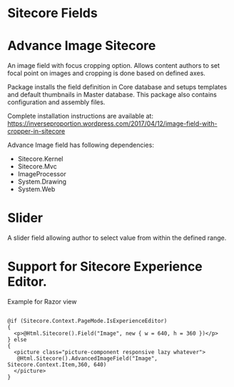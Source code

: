 # Sitecore Fields

# Advance Image Sitecore
An image field with focus cropping option. Allows content authors to set focal point on images and cropping is done based on defined axes.

Package installs the field definition in Core database and setups templates and default thumbnails in Master database. This package also contains configuration and assembly files.

Complete installation instructions are available at:
https://inverseproportion.wordpress.com/2017/04/12/image-field-with-cropper-in-sitecore

Advance Image field has following dependencies:
- Sitecore.Kernel
- Sitecore.Mvc
- ImageProcessor
- System.Drawing
- System.Web

# Slider
A slider field allowing author to select value from within the defined range.

# Support for Sitecore Experience Editor.
Example for Razor view

<pre><code>
@if (Sitecore.Context.PageMode.IsExperienceEditor)
{
  &lt;p>@Html.Sitecore().Field("Image", new { w = 640, h = 360 })&lt;/p>
} else
{
  &lt;picture class="picture-component responsive lazy whatever">
   @Html.Sitecore().AdvancedImageField("Image", Sitecore.Context.Item,360, 640)
  &lt;/picture>
}
</code></pre>
